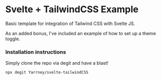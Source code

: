 # Svelte + TailwindCSS Example

Basic template for integration of Tailwind CSS with Svelte JS. 

As an added bonus, I've included an example of how to set up a theme toggle. 

### Installation instructions
Simply clone the repo via degit and have a blast! 

`npx degit Yarrney/svelte-tailwindCSS` 
